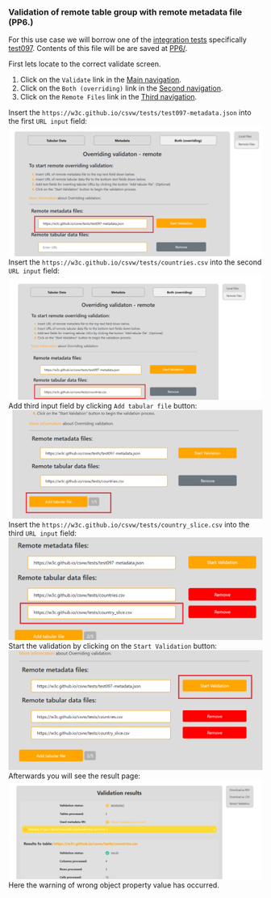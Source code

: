### Validation of remote table group with remote metadata file (PP6.)

For this use case we will borrow one of the [integration tests](https://w3c.github.io/csvw/tests/#manifest-validation) specifically [test097](https://w3c.github.io/csvw/tests/#manifest-validation#test097).
Contents of this file will be are saved at [PP6/](https://gitlab.mff.cuni.cz/kolcunm/csv-validator/-/tree/master/Docs/User/WebApp/Examples/PP6).

First lets locate to the correct validate screen.
1. Click on the `Validate` link in the [Main navigation](index.md#main-navigation).
2. Click on the `Both (overriding)` link in the [Second navigation](index.md#validate-screens-second-navigation).
3. Click on the `Remote Files` link in the [Third navigation](index.md#validate-screens-third-navigation).

Insert the `https://w3c.github.io/csvw/tests/test097-metadata.json` into the first `URL input` field:
![pp6 first insert](img/pp6_first_insert.png)
Insert the `https://w3c.github.io/csvw/tests/countries.csv` into the second `URL input` field:
![pp6 second insert](img/pp6_second_insert.png)
Add third input field by clicking `Add tabular file` button:
![pp6 add url input](img/pp6_add_url_input.png)
Insert the `https://w3c.github.io/csvw/tests/country_slice.csv` into the third `URL input` field:
![pp6 third insert](img/pp6_third_insert.png)
Start the validation by clicking on the `Start Validation` button: 
![pp6 start validation](img/pp6_start_validation.png)
Afterwards you will see the result page:
![pp6 result page](img/pp6_result_page.png)
Here the warning of wrong object property value has occurred.